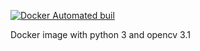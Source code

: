 [![Docker Automated buil](https://img.shields.io/docker/automated/jjanzic/docker-python3-opencv.svg)]()

Docker image with python 3 and opencv 3.1

